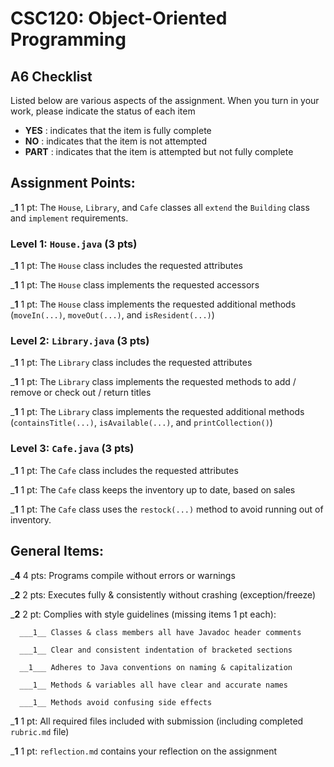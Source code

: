 # CSC120: Object-Oriented Programming
## A6 Checklist

Listed below are various aspects of the assignment.  When you turn in your work, please indicate the status of each item

- **YES** : indicates that the item is fully complete
- **NO** : indicates that the item is not attempted
- **PART** : indicates that the item is attempted but not fully complete


## Assignment Points:

___1__ 1 pt: The `House`, `Library`, and `Cafe` classes all `extend` the `Building` class and `implement` requirements.

### Level 1: `House.java` (3 pts)

___1__ 1 pt: The `House` class includes the requested attributes

___1__ 1 pt: The `House` class implements the requested accessors

___1__ 1 pt: The `House` class implements the requested additional methods (`moveIn(...)`, `moveOut(...)`, and `isResident(...)`)

### Level 2: `Library.java` (3 pts)

___1__ 1 pt: The `Library` class includes the requested attributes

___1__ 1 pt: The `Library` class implements the requested methods to add / remove or check out / return titles

___1__ 1 pt: The `Library` class implements the requested additional methods (`containsTitle(...)`, `isAvailable(...)`, and `printCollection()`)

### Level 3: `Cafe.java` (3 pts)

___1__ 1 pt: The `Cafe` class includes the requested attributes

___1__ 1 pt: The `Cafe` class keeps the inventory up to date, based on sales

___1__ 1 pt: The `Cafe` class uses the `restock(...)` method to avoid running out of inventory.



## General Items:

___4__ 4 pts: Programs compile without errors or warnings

___2__ 2 pts: Executes fully & consistently without crashing (exception/freeze)

___2__ 2 pt: Complies with style guidelines (missing items 1 pt each):

      ___1__ Classes & class members all have Javadoc header comments

      ___1__ Clear and consistent indentation of bracketed sections

      __1___ Adheres to Java conventions on naming & capitalization

      ___1__ Methods & variables all have clear and accurate names

      ___1__ Methods avoid confusing side effects

___1__ 1 pt: All required files included with submission (including completed `rubric.md` file)

___1__ 1 pt: `reflection.md` contains your reflection on the assignment
